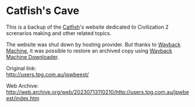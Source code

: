 # Catfish's Cave
This is a backup of the [Catfish](https://forums.civfanatics.com/search/343582/?c[users]=Catfish&o=date)'s website dedicated to Civilization 2 screnarios making and other related topics.

The website was shut down by hosting provider. But thanks to [Wayback Machine](https://archive.org/web/), it was possible to restore an archived copy using [Wayback Machine Downloader](https://github.com/hartator/wayback-machine-downloader).

Original link:  
http://users.tpg.com.au/jpwbeest/

Web Archive:  
http://web.archive.org/web/20230713110210/http://users.tpg.com.au/jpwbeest/index.htm
